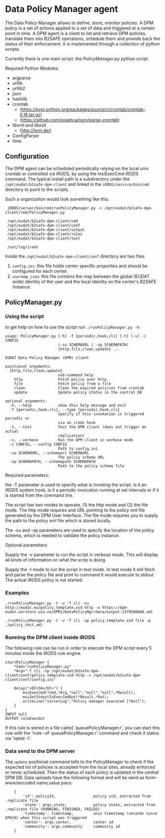 # Data Policy Manager agent #

The Data Policy Manager allows to define, store, monitor policies.
A DPM policy is a set of actions applied to a set of data and triggered at a certain point in time.
A DPM agent is a client to list and retrieve DPM policies, translate them into B2SAFE operations, schedule them and provide back the status of their enforcement. It is implemented through a collection of python scripts.

Currently there is one main script: the *PolicyManager.py* python script.

Required Python Modules:

 * argparse
 * urllib
 * urllib2
 * json
 * hashlib
 * crontab
   * (https://pypi.python.org/packages/source/c/crontab/crontab-0.18.tar.gz)
   * (https://github.com/josiahcarlson/parse-crontab)
 * libxml and libxslt
   * (http://lxml.de/)
 * ConfigParser
 * time

## Configuration ##

The DPM agent can be scheduled periodically relying on the local unix crontab or controlled via iRODS, by using the msiExecCmd iRODS command. 
The typical install path is a subdirectory under the `/opt/eudat/b2safe-dpm-client` and linked in the `iRODS/service/bin/cmd` directory to point to the scripts.

Such a organization would look something like this:
```
 iRODS/server/bin/cmd/runPolicyManager.py -> /opt/eudat/b2safe-dpm-client/cmd/PolicyManager.py 
   
 /opt/eudat/b2safe-dpm-client/cmd
 /opt/eudat/b2safe-dpm-client/conf
 /opt/eudat/b2safe-dpm-client/output
 /opt/eudat/b2safe-dpm-client/rules
 /opt/eudat/b2safe-dpm-client/test

 /var/log/irods
```

Inside the `/opt/eudat/b2safe-dpm-client/conf` directory are two files
1) `config.ini`: this file holds center specific properties and should be configured for each center.
2) `usermap.json`: this file contains the map between the global (EUDAT wide) identity of the user and the local identity on the center's B2SAFE instance.

## PolicyManager.py ##

### Using the script ###

to get help on how to use the script run `./runPolicyManager.py -h`:
```
usage: PolicyManager.py [-h] -T {periodic,hook,cli} [-t] [-v] -c CONFIG
                        (-su SCHEMAURL | -sp SCHEMAPATH)
                        {http,file,clean,update} ...

EUDAT Data Policy Manager (DPM) client

positional arguments:
  {http,file,clean,update}
                        sub-command help
    http                Fetch policy over http
    file                Fetch policy from a file
    clean               Clean the expired policies from crontab
    update              Update policy status in the central DB

optional arguments:
  -h, --help            show this help message and exit
  -T {periodic,hook,cli}, --type {periodic,hook,cli}
                        Specify if this invokation is triggered periodic or
                        via an irods hook
  -t, --test            Test the DPM client (does not trigger an actual
                        replication)
  -v, --verbose         Run the DPM client in verbose mode
  -c CONFIG, --config CONFIG
                        Path to config.ini
  -su SCHEMAURL, --schemaurl SCHEMAURL
                        The policy schema URL
  -sp SCHEMAPATH, --schemapath SCHEMAPATH
                        Path to the policy schema file

```
Required parameters:

the -T parameter is used to specify what is invoking the script. Is it an iRODS
system hook, is it a periodic invocation running at set intervals or if it is 
started from the command line.

The script has two modes to operate, (1) the http mode and (2) the file mode. The
http mode requires and URL pointing to the policy xml file generated by the DPM 
User Interface. The file mode requires you to supply the path to the policy xml
file which is stored locally.

The -su and -sp parameters are used to specify the location of the policy schema, 
which is needed to validate the policy instance.

Optional parameters:

Supply the -v parameter to run the script in verbose mode. This will display all
kinds of information on what the scrip is doing.

Supply the -t mode to run the script in test mode. In test mode it will fetch and
parse the policy file and print to command it would execute to stdout. The actual
iRODS policy is not started. 

### Examples ###

`./runPolicyManager.py -t -v -T cli -su http://eudat.eu/policy.template.xsd http -u https://dpm-eudat.norstore.uio.no/DPM1/DataPolicyMgr/data/output-1379580840.xml`

`./runPolicyManager.py -t -v -T cli -sp policy.template.xsd file -p ./policy_test.xml`

### Running the DPM client inside iRODS ###

The following rule can be run in order to execute the DPM script every 5 minutes inside the iRODS rule engine.
```
startPolicyManager {
    *Cmd="runPolicyManager.py"
    *Arg="-T cli -sp /opt/eudat/b2safe-dpm-client/conf/policy.template.xsd http -c /opt/eudat/b2safe-dpm-client/conf/config.ini"

    delay("<EF>5m</EF>") {
        msiExecCmd(*Cmd,*Arg,"null","null","null",*Result);
        msiGetStdoutInExecCmdOut(*Result,*Out);
        writeLine("serverLog","Policy manager executed [*Out]");
    }
}
INPUT null
OUTPUT ruleExecOut
```
If this rule is stored in a file called 'queuePolicyManager.r', you can start this rule with the 'irule -vF  queuePolicyManager.r' command and check it status via 'iqstat -l'.

### Data send to the DPM server ###

The `update` positional command tells to the PolicyManager to check if the expected list of policies is accepted from the local sites, already enforced or never scheduled. Then the status of each policy is updated in the central DPM DB.
Data uploads have the following format and will be send as form-www/encoded name,value pairs:
```
    {
        'id': policyId,                 policy uid, extracted from .replicate file
        'state': args.state,            policy state, extracted from .replicate file (RUNNING, FINISHED, FAILED)
        'timestamp': timestamp,         unix timestamp (seconds since EPOCH) when this script was triggered
        'center': args.center,          center id
        'community': args.community     community id
    }
```

